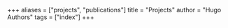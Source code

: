 +++
aliases = ["projects", "publications"]
title = "Projects"
author = "Hugo Authors"
tags = ["index"]
+++
